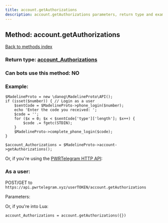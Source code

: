 ```yaml
---
title: account.getAuthorizations
description: account.getAuthorizations parameters, return type and example
---
```

## Method: account.getAuthorizations  
[Back to methods index](index.md)




### Return type: [account\_Authorizations](../types/account_Authorizations.md)

### Can bots use this method: **NO**


### Example:


```
$MadelineProto = new \danog\MadelineProto\API();
if (isset($number)) { // Login as a user
    $sentCode = $MadelineProto->phone_login($number);
    echo 'Enter the code you received: ';
    $code = '';
    for ($x = 0; $x < $sentCode['type']['length']; $x++) {
        $code .= fgetc(STDIN);
    }
    $MadelineProto->complete_phone_login($code);
}

$account_Authorizations = $MadelineProto->account->getAuthorizations();
```

Or, if you're using the [PWRTelegram HTTP API](https://pwrtelegram.xyz):



### As a user:

POST/GET to `https://api.pwrtelegram.xyz/userTOKEN/account.getAuthorizations`

Parameters:




Or, if you're into Lua:

```
account_Authorizations = account.getAuthorizations({})
```

